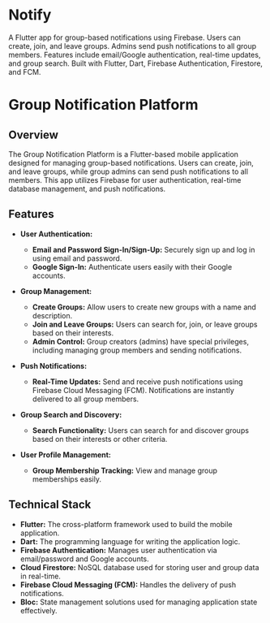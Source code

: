 # Notify
A Flutter app for group-based notifications using Firebase. Users can create, join, and leave groups. Admins send push notifications to all group members. Features include email/Google authentication, real-time updates, and group search. Built with Flutter, Dart, Firebase Authentication, Firestore, and FCM.

# Group Notification Platform

## Overview

The Group Notification Platform is a Flutter-based mobile application designed for managing group-based notifications. Users can create, join, and leave groups, while group admins can send push notifications to all members. This app utilizes Firebase for user authentication, real-time database management, and push notifications.

## Features

- **User Authentication:**
  - **Email and Password Sign-In/Sign-Up:** Securely sign up and log in using email and password.
  - **Google Sign-In:** Authenticate users easily with their Google accounts.

- **Group Management:**
  - **Create Groups:** Allow users to create new groups with a name and description.
  - **Join and Leave Groups:** Users can search for, join, or leave groups based on their interests.
  - **Admin Control:** Group creators (admins) have special privileges, including managing group members and sending notifications.

- **Push Notifications:**
  - **Real-Time Updates:** Send and receive push notifications using Firebase Cloud Messaging (FCM). Notifications are instantly delivered to all group members.

- **Group Search and Discovery:**
  - **Search Functionality:** Users can search for and discover groups based on their interests or other criteria.

- **User Profile Management:**
  - **Group Membership Tracking:** View and manage group memberships easily.

## Technical Stack

- **Flutter:** The cross-platform framework used to build the mobile application.
- **Dart:** The programming language for writing the application logic.
- **Firebase Authentication:** Manages user authentication via email/password and Google accounts.
- **Cloud Firestore:** NoSQL database used for storing user and group data in real-time.
- **Firebase Cloud Messaging (FCM):** Handles the delivery of push notifications.
- **Bloc:** State management solutions used for managing application state effectively.

